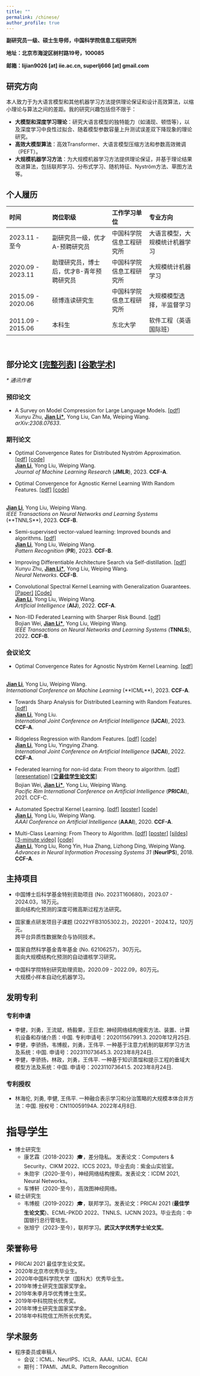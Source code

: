 ```yaml
---
title: ""
permalink: /chinese/
author_profile: true
---
```


**副研究员一级、硕士生导师，中国科学院信息工程研究所** 

**地址：北京市海淀区树村路19号，100085** 

**邮箱：lijian9026 [at] iie.ac.cn, superlj666 [at] gmail.com**

## 研究方向
本人致力于为大语言模型和其他机器学习方法提供理论保证和设计高效算法，以缩小理论与算法之间的差距。我的研究兴趣包括但不限于：
* **大模型和深度学习理论**：研究大语言模型的独特能力（如涌现、顿悟等），以及深度学习中良性过拟合、随着模型参数容量上升测试误差双下降现象的理论研究。
* **高效大模型算法**：高效Transformer、大语言模型压缩方法和参数高效微调（PEFT）。
* **大规模机器学习方法**：为大规模机器学习方法提供理论保证，并基于理论结果改进算法，包括联邦学习、分布式学习、随机特征、Nyström方法、草图方法等。


## 个人履历

| 时间                | 岗位职级                            | 工作学习单位           | 专业方向                        |
|:------------------- | :----------------------------- |:---------------------- |:-------------------------- |
| 2023.11 - 至今      | 副研究员一级，优才A-预聘研究员      | 中国科学院信息工程研究所 | 大语言模型，大规模统计机器学习|
| 2020.09 - 2023.11  | 助理研究员，博士后，优才B-青年预聘研究员 | 中国科学院信息工程研究所 | 大规模统计机器学习           |
| 2015.09 - 2020.06  | 硕博连读研究生                   | 中国科学院信息工程研究所 | 大规模模型选择，半监督学习    |
| 2011.09 - 2015.06  | 本科生                           | 东北大学               | 软件工程（英语国际班）        |

<br>

## 部分论文 [[完整列表](https://lijian.ac.cn/publications/)] [[谷歌学术](https://scholar.google.com/citations?hl=en-us&user=IAJpTqYAAAAJ&view_op=list_works&sortby=pubdate)] 
<i>* 通讯作者</i>

### 预印论文

* A Survey on Model Compression for Large Language Models.
[[pdf]](https://arxiv.org/abs/2308.07633) <br>
Xunyu Zhu, <u><b>Jian Li*</b></u>, Yong Liu, Can Ma, Weiping Wang.  <br>
<i> arXiv:2308.07633</i>. 

### 期刊论文

* Optimal Convergence Rates for Distributed Nyström Approximation. 
[[pdf]](https://jmlr.org/papers/volume24/21-1049/21-1049.pdf)
[[code]](https://github.com/superlj666/DNystroem) <br>
<u><b>Jian Li</b></u>, Yong Liu, Weiping Wang. <br>
<i>Journal of Machine Learning Research</i> (**JMLR**), 2023. <b>CCF-A</b>.

* Optimal Convergence for Agnostic Kernel Learning With Random Features.
[[pdf]](https://ieeexplore.ieee.org/abstract/document/10304308)
[[code]](https://github.com/superlj666/Agnostic-RF)
<br>
<u><b>Jian Li</b></u>, Yong Liu, Weiping Wang.  <br>
<i>IEEE Transactions on Neural Networks and Learning Systems</i> (**TNNLS**), 2023. <b>CCF-B</b>.

* Semi-supervised vector-valued learning: Improved bounds and algorithms. 
[[pdf]](https://www.sciencedirect.com/science/article/pii/S0031320323000572) <br>
<u><b>Jian Li</b></u>, Yong Liu, Weiping Wang.  <br>
<i>Pattern Recognition</i> (**PR**), 2023. <b>CCF-B</b>.

* Improving Differentiable Architecture Search via Self-distillation.
[[pdf]](https://doi.org/10.1016/j.neunet.2023.08.062) <br>
Xunyu Zhu, <u><b>Jian Li*</b></u>, Yong Liu, Weiping Wang.  <br>
<i>Neural Networks</i>. <b>CCF-B</b>.

* Convolutional Spectral Kernel Learning with Generalization Guarantees.
[[Paper]](https://doi.org/10.1016/j.artint.2022.103803)
[[Code]](https://github.com/superlj666/CSKN/) <br>
<u><b>Jian Li</b></u>, Yong Liu, Weiping Wang. <br>
<i>Artificial Intelligence</i> (**AIJ**), 2022. <b>CCF-A</b>.

* Non-IID Federated Learning with Sharper Risk Bound.
[[pdf]](https://doi.org/10.1109/TNNLS.2022.3213187) <br>
Bojian Wei, <u><b>Jian Li*</b></u>, Yong Liu, Weiping Wang.  <br>
<i>IEEE Transactions on Neural Networks and Learning Systems</i> (**TNNLS**), 2022. <b>CCF-B</b>.

### 会议论文

* Optimal Convergence Rates for Agnostic Nyström Kernel Learning.
[[pdf]](https://openreview.net/pdf?id=S3d9SwhRKh)
<br>
<u><b>Jian Li</b></u>, Yong Liu, Weiping Wang. <br>
<i>International Conference on Machine Learning </i> (**ICML**), 2023. <b>CCF-A</b>.

* Towards Sharp Analysis for Distributed Learning with Random Features. [[pdf]](https://www.ijcai.org/proceedings/2023/0436.pdf) <br>
<u><b>Jian Li</b></u>, Yong Liu. <br>
<i>International Joint Conference on Artificial Intelligence</i> (**IJCAI**), 2023. <b>CCF-A</b>.

* Ridgeless Regression with Random Features.
[[pdf]](https://arxiv.org/pdf/2205.00477.pdf)
[[code]](https://github.com/superlj666/Ridgeless-Regression-with-Random-Features) <br>
<u><b>Jian Li</b></u>, Yong Liu, Yingying Zhang. <br>
<i>International Joint Conference on Artificial Intelligence</i> (**IJCAI**), 2022. <b>CCF-A</b>.

* Federated learning for non-iid data: From theory to algorithm. 
[[pdf]](https://lijian.ac.cn/files/2021/FL_for_noniid_data.pdf)
[[presentation]](https://lijian.ac.cn/files/2021/FL_for_noniid_data_presentation.pdf)
[[🏆<b>最佳学生论文奖</b>]](https://lijian.ac.cn/files/2021/PRICAI-2021-best-student-paper.png)<br>
Bojian Wei, <u><b>Jian Li*</b></u>, Yong Liu, Weiping Wang. <br>
<i>Pacific Rim International Conference on Artificial Intelligence</i> (**PRICAI**), 2021. CCF-C.

* Automated Spectral Kernel Learning. 
[[pdf]](https://ojs.aaai.org/index.php/AAAI/article/view/5892/5748)
[[poster]](https://lijian.ac.cn/files/2020_AAAI_ASKL/2020_AAAI_AKSL_poster.pdf)
[[code]](https://github.com/superlj666/Automated-Spectral-Kernel-Learning) <br>
<u><b>Jian Li</b></u>, Yong Liu, Weiping Wang. <br>
<i>AAAI Conference on Artificial Intelligence</i> (**AAAI**), 2020. <b>CCF-A</b>.

* Multi-Class Learning: From Theory to Algorithm. 
[[pdf]](https://proceedings.neurips.cc/paper/2018/file/1141938ba2c2b13f5505d7c424ebae5f-Paper.pdf)
[[poster]](https://lijian.ac.cn/files/2018_NeurIPS_MC/mc-lrc-nips-poster.pdf)
[[sildes]](https://lijian.ac.cn/files/2018_NeurIPS_MC/mc-lrc-nips-slides.pdf)
[[3-minute video]](https://youtu.be/mE_RpgWuKK8)
[[code]](https://github.com/superlj666/Multi-Class-Learning-From-Theory-to-Algorithm) <br>
<u><b>Jian Li</b></u>, Yong Liu, Rong Yin, Hua Zhang, Lizhong Ding, Weiping Wang. <br>
<i>Advances in Neural Information Processing Systems 31</i> (**NeurIPS**), 2018. <b>CCF-A</b>.


## 主持项目

* 中国博士后科学基金特别资助项目 (No. 2023T160680)，2023.07 - 2024.03，18万元。 <br>
面向结构化预测的深度可微高斯过程方法研究。

* 国家重点研发项目子课题 (2022YFB3105302.2)，202201 - 2024.12，120万元。 <br>
跨平台异质性数据聚合与协同技术。

* 国家自然科学基金青年基金 (No. 62106257)，30万元。 <br>
面向大规模结构化预测的自动谱核学习研究。

* 中国科学院特别研究助理资助，2020.09 - 2022.09，80万元。 <br>
大规模小样本自动化机器学习。

## 发明专利

### 专利申请

* 李健，刘勇，王流斌，杨毅果，王巨宏. 神经网络结构搜索方法、装置、计算机设备和存储介质：中国. 专利申请号：202011567991.3. 2020年12月25日.
* 李健，李骄扬，韦博舰，刘勇，王伟平. 一种基于注意力机制的联邦学习方法及系统：中国. 申请号：202311073645.3. 2023年8月24日.
* 李健，李骄扬，林政，刘勇，王伟平. 一种基于知识蒸馏和提示工程的垂域大模型方法及系统：中国. 申请号：202311073641.5. 2023年8月24日.

### 专利授权

* 林海伦, 刘勇, 李健, 王伟平. 一种融合表示学习和分治策略的大规模本体合并方法：中国. 授权号：CN110059194A. 2022年4月8日.

# 指导学生
- 博士研究生
  - 康艺霖（2018-2023）🎓，差分隐私。 发表论文：Computers & Security、CIKM 2022、ICCS 2023。毕业去向：紫金山实验室。
  - 朱勋宇（2020-至今），神经网络结构搜索。发表论文：ICDM 2021, Neural Networks。
  - 车博轩（2020-至今），高效图神经网络。
- 硕士研究生
  - 韦博舰（2019-2022）🎓，联邦学习。发表论文：PRICAI 2021 (**最佳学生论文奖**)、ECML-PKDD 2022、TNNLS、IJCNN 2023。毕业去向：中国银行总行管培生。
  - 张旭宁（2023-至今），联邦学习。**武汉大学优秀学士论文奖**。

## 荣誉称号
* PRICAI 2021 最佳学生论文奖。
* 2020年北京市优秀毕业生。
* 2020年中国科学院大学（国科大）优秀毕业生。
* 2019年博士研究生国家奖学金。
* 2019年朱李月华优秀博士生奖。
* 2019年中科院院长优秀奖。
* 2018年博士研究生国家奖学金。
* 2018年中科院信工所所长优秀奖。

## 学术服务
- 程序委员或审稿人
  - 会议：ICML、NeurIPS、ICLR、AAAI、IJCAI、ECAI
  - 期刊：TPAMI、JMLR、Pattern Recognition